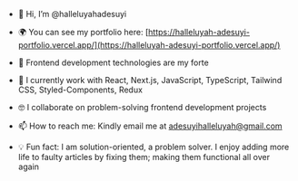 - 👋 Hi, I’m @halleluyahadesuyi

- 🌍 You can see my portfolio here: [https://halleluyah-adesuyi-portfolio.vercel.app/](https://halleluyah-adesuyi-portfolio.vercel.app/)

- 💪 Frontend development technologies are my forte

- 💎 I currently work with React, Next.js, JavaScript, TypeScript, Tailwind CSS, Styled-Components, Redux

- 🤓 I collaborate on problem-solving frontend development projects

- 📫 How to reach me: Kindly email me at adesuyihalleluyah@gmail.com

- 💡 Fun fact: I am solution-oriented, a problem solver. I enjoy adding more life to faulty articles by fixing them; making them functional all over again

<!---
halleluyahadesuyi/halleluyahadesuyi is a ✨ special ✨ repository because its `README.md` (this file) appears on your GitHub profile.
You can click the Preview link to take a look at your changes.
--->
